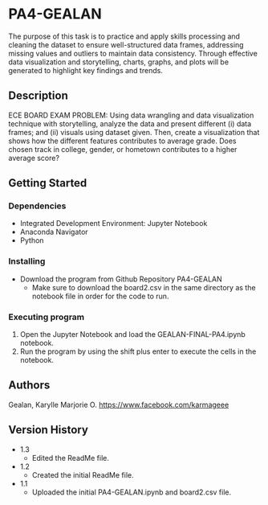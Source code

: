 # PA4-GEALAN

The purpose of this task is to practice and apply skills processing and cleaning the dataset to ensure well-structured data frames, addressing missing values and outliers to maintain data consistency. Through effective data visualization and storytelling, charts, graphs, and plots will be generated to highlight key findings and trends.

## Description
ECE BOARD EXAM PROBLEM: Using data wrangling and data visualization technique with storytelling, analyze the data and present different (i) data frames; and (ii) visuals using dataset given. Then, create a visualization that shows how the different features contributes to average grade. Does chosen track in college, gender, or hometown contributes to a higher average score?
 
## Getting Started

### Dependencies

- Integrated Development Environment: Jupyter Notebook
- Anaconda Navigator
- Python

### Installing
- Download the program from Github Repository PA4-GEALAN
    - Make sure to download the board2.csv in the same directory as the notebook file in order for the code to run.  

### Executing program

1. Open the Jupyter Notebook and load the GEALAN-FINAL-PA4.ipynb notebook.
2. Run the program by using the shift plus enter to execute the cells in the notebook. 

## Authors
Gealan, Karylle Marjorie O. https://www.facebook.com/karmageee

## Version History

- 1.3
    - Edited the ReadMe file.
- 1.2
    - Created the initial ReadMe file.
- 1.1 
    - Uploaded the initial PA4-GEALAN.ipynb and board2.csv file.
